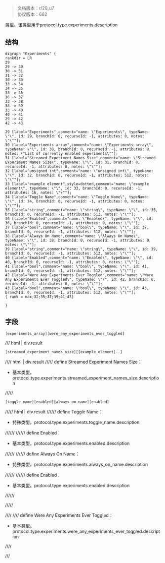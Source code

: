 # <!-- md:samp Experiments -->

> 文档版本：r/20_u7<br/>协议版本：662

<!-- md:samp Experiments -->类型。该类型用于protocol.type.experiments.description

## 结构

```viz
digraph "Experiments" {
rankdir = LR
29
29 -> 30
30 -> 31
31 -> 32
30 -> 33
33 -> 34
34 -> 35
33 -> 36
36 -> 37
33 -> 38
38 -> 39
33 -> 40
40 -> 41
29 -> 42
42 -> 43

29 [label="Experiments",comment="name: \"Experiments\", typeName: \"\", id: 29, branchId: 0, recurseId: -1, attributes: 0, notes: \"\""];
30 [label="Experiments array",comment="name: \"Experiments array\", typeName: \"\", id: 30, branchId: 0, recurseId: -1, attributes: 8, notes: \"List of currently enabled experiments\""];
31 [label="Streamed Experiment Names Size",comment="name: \"Streamed Experiment Names Size\", typeName: \"\", id: 31, branchId: 0, recurseId: -1, attributes: 0, notes: \"\""];
32 [label="unsigned int",comment="name: \"unsigned int\", typeName: \"\", id: 32, branchId: 0, recurseId: -1, attributes: 512, notes: \"\""];
33 [label="example element",style=dotted,comment="name: \"example element\", typeName: \"\", id: 33, branchId: 0, recurseId: -1, attributes: 16, notes: \"\""];
34 [label="Toggle Name",comment="name: \"Toggle Name\", typeName: \"\", id: 34, branchId: 0, recurseId: -1, attributes: 0, notes: \"\""];
35 [label="string",comment="name: \"string\", typeName: \"\", id: 35, branchId: 0, recurseId: -1, attributes: 512, notes: \"\""];
36 [label="Enabled",comment="name: \"Enabled\", typeName: \"\", id: 36, branchId: 0, recurseId: -1, attributes: 0, notes: \"\""];
37 [label="bool",comment="name: \"bool\", typeName: \"\", id: 37, branchId: 0, recurseId: -1, attributes: 512, notes: \"\""];
38 [label="Always On Name",comment="name: \"Always On Name\", typeName: \"\", id: 38, branchId: 0, recurseId: -1, attributes: 0, notes: \"\""];
39 [label="string",comment="name: \"string\", typeName: \"\", id: 39, branchId: 0, recurseId: -1, attributes: 512, notes: \"\""];
40 [label="Enabled",comment="name: \"Enabled\", typeName: \"\", id: 40, branchId: 0, recurseId: -1, attributes: 0, notes: \"\""];
41 [label="bool",comment="name: \"bool\", typeName: \"\", id: 41, branchId: 0, recurseId: -1, attributes: 512, notes: \"\""];
42 [label="Were Any Experiments Ever Toggled",comment="name: \"Were Any Experiments Ever Toggled\", typeName: \"\", id: 42, branchId: 0, recurseId: -1, attributes: 0, notes: \"\""];
43 [label="bool",comment="name: \"bool\", typeName: \"\", id: 43, branchId: 0, recurseId: -1, attributes: 512, notes: \"\""];
{ rank = max;32;35;37;39;41;43}

}

```

## 字段

```title='Experiments'
[experiments_array][were_any_experiments_ever_toggled]
```

/// html | div.result
```title='Experiments array'
[streamed_experiment_names_size][[example_element]..]
```

//// html | div.result
///// define
Streamed Experiment Names Size：<!-- md:samp unsigned int -->

- 基本类型。protocol.type.experiments.streamed_experiment_names_size.description


/////
```title='示例元素'
[toggle_name][enabled][always_on_name][enabled]
```

///// html | div.result
////// define
Toggle Name：[<!-- md:samp string -->](../types/string.md)

- 特殊类型。protocol.type.experiments.toggle_name.description


//////
////// define
Enabled：<!-- md:samp bool -->

- 基本类型。protocol.type.experiments.enabled.description


//////
////// define
Always On Name：[<!-- md:samp string -->](../types/string.md)

- 特殊类型。protocol.type.experiments.always_on_name.description


//////
////// define
Enabled：<!-- md:samp bool -->

- 基本类型。protocol.type.experiments.enabled.description


//////

/////

////
//// define
Were Any Experiments Ever Toggled：<!-- md:samp bool -->

- 基本类型。protocol.type.experiments.were_any_experiments_ever_toggled.description


////

///


